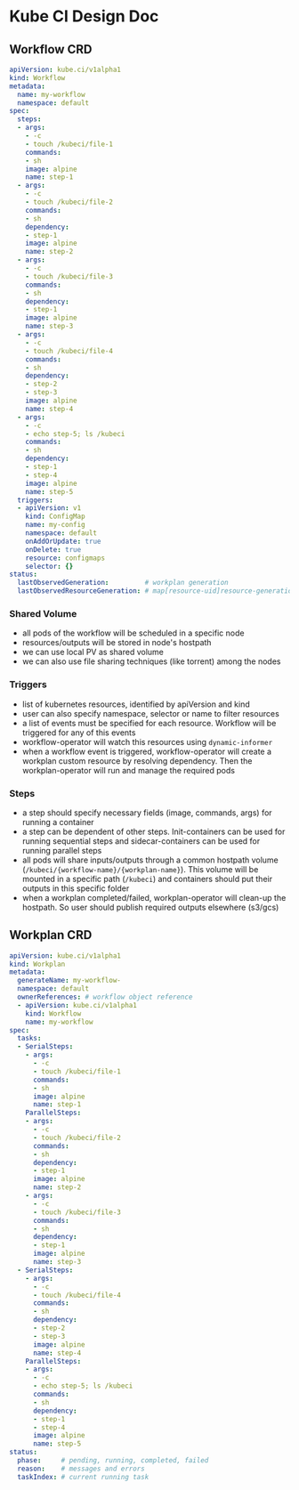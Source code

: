 # Kube CI Design Doc

## Workflow CRD

```yaml
apiVersion: kube.ci/v1alpha1
kind: Workflow
metadata:
  name: my-workflow
  namespace: default
spec:
  steps:
  - args:
    - -c
    - touch /kubeci/file-1
    commands:
    - sh
    image: alpine
    name: step-1
  - args:
    - -c
    - touch /kubeci/file-2
    commands:
    - sh
    dependency:
    - step-1
    image: alpine
    name: step-2
  - args:
    - -c
    - touch /kubeci/file-3
    commands:
    - sh
    dependency:
    - step-1
    image: alpine
    name: step-3
  - args:
    - -c
    - touch /kubeci/file-4
    commands:
    - sh
    dependency:
    - step-2
    - step-3
    image: alpine
    name: step-4
  - args:
    - -c
    - echo step-5; ls /kubeci
    commands:
    - sh
    dependency:
    - step-1
    - step-4
    image: alpine
    name: step-5
  triggers:
  - apiVersion: v1
    kind: ConfigMap
    name: my-config
    namespace: default
    onAddOrUpdate: true
    onDelete: true
    resource: configmaps
    selector: {}
status:
  lastObservedGeneration:         # workplan generation
  lastObservedResourceGeneration: # map[resource-uid]resource-generation
```

### Shared Volume

- all pods of the workflow will be scheduled in a specific node
- resources/outputs will be stored in node's hostpath
- we can use local PV as shared volume
- we can also use file sharing techniques (like torrent) among the nodes

### Triggers

- list of kubernetes resources, identified by apiVersion and kind
- user can also specify namespace, selector or name to filter resources
- a list of events must be specified for each resource. Workflow will be triggered for any of this events
- workflow-operator will watch this resources using `dynamic-informer`
- when a workflow event is triggered, workflow-operator will create a workplan custom resource by resolving dependency. Then the workplan-operator will run and manage the required pods

### Steps

- a step should specify necessary fields (image, commands, args) for running a container
- a step can be dependent of other steps. Init-containers can be used for running sequential steps and sidecar-containers can be used for running parallel steps
- all pods will share inputs/outputs through a common hostpath volume (`/kubeci/{workflow-name}/{workplan-name}`). This volume will be mounted in a specific path (`/kubeci`) and containers should put their outputs in this specific folder
- when a workplan completed/failed, workplan-operator will clean-up the hostpath. So user should publish required outputs elsewhere (s3/gcs)

## Workplan CRD

```yaml
apiVersion: kube.ci/v1alpha1
kind: Workplan
metadata:
  generateName: my-workflow-
  namespace: default
  ownerReferences: # workflow object reference
  - apiVersion: kube.ci/v1alpha1 
    kind: Workflow
    name: my-workflow
spec:
  tasks:
  - SerialSteps:
    - args:
      - -c
      - touch /kubeci/file-1
      commands:
      - sh
      image: alpine
      name: step-1
    ParallelSteps:
    - args:
      - -c
      - touch /kubeci/file-2
      commands:
      - sh
      dependency:
      - step-1
      image: alpine
      name: step-2
    - args:
      - -c
      - touch /kubeci/file-3
      commands:
      - sh
      dependency:
      - step-1
      image: alpine
      name: step-3   
  - SerialSteps:
    - args:
      - -c
      - touch /kubeci/file-4
      commands:
      - sh
      dependency:
      - step-2
      - step-3
      image: alpine
      name: step-4
    ParallelSteps:
    - args:
      - -c
      - echo step-5; ls /kubeci
      commands:
      - sh
      dependency:
      - step-1
      - step-4
      image: alpine
      name: step-5
status:
  phase:     # pending, running, completed, failed
  reason:    # messages and errors
  taskIndex: # current running task
```